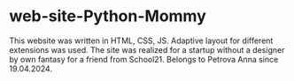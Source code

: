 # web-site-Python-Mommy
This website was written in HTML, CSS, JS. Adaptive layout for different extensions was used. The site was realized for a startup without a designer by own fantasy for a friend from School21. Belongs to Petrova Anna since 19.04.2024.
